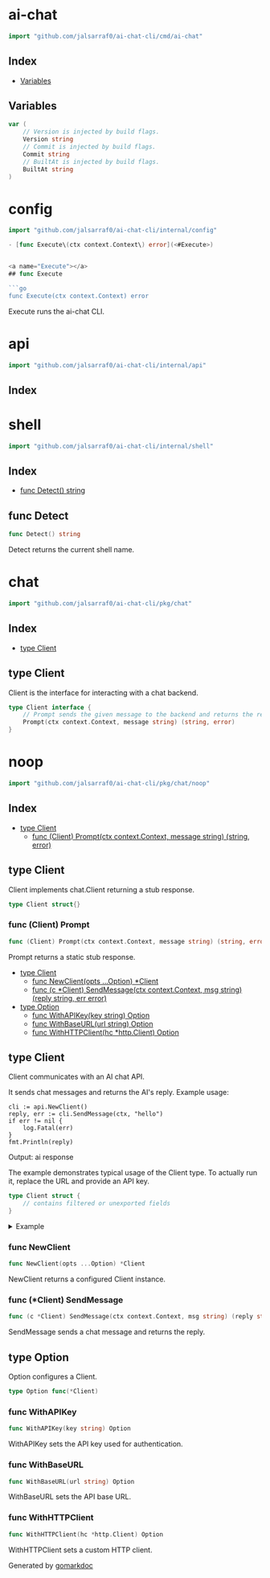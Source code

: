 <!-- Code generated by gomarkdoc. DO NOT EDIT -->

# ai\-chat

```go
import "github.com/jalsarraf0/ai-chat-cli/cmd/ai-chat"
```

## Index


- [Variables](<#variables>)


## Variables

<a name="Version"></a>

```go
var (
    // Version is injected by build flags.
    Version string
    // Commit is injected by build flags.
    Commit string
    // BuiltAt is injected by build flags.
    BuiltAt string
)
```

# config

```go
import "github.com/jalsarraf0/ai-chat-cli/internal/config"

- [func Execute\(ctx context.Context\) error](<#Execute>)


<a name="Execute"></a>
## func Execute

```go
func Execute(ctx context.Context) error
```

Execute runs the ai\-chat CLI.

# api

```go
import "github.com/jalsarraf0/ai-chat-cli/internal/api"

```

## Index




# shell

```go
import "github.com/jalsarraf0/ai-chat-cli/internal/shell"
```

## Index

- [func Detect\(\) string](<#Detect>)


<a name="Detect"></a>
## func Detect

```go
func Detect() string
```

Detect returns the current shell name.

# chat

```go
import "github.com/jalsarraf0/ai-chat-cli/pkg/chat"
```

## Index

- [type Client](<#Client>)


<a name="Client"></a>
## type Client

Client is the interface for interacting with a chat backend.

```go
type Client interface {
    // Prompt sends the given message to the backend and returns the response.
    Prompt(ctx context.Context, message string) (string, error)
}
```

# noop

```go
import "github.com/jalsarraf0/ai-chat-cli/pkg/chat/noop"
```

## Index

- [type Client](<#Client>)
  - [func \(Client\) Prompt\(ctx context.Context, message string\) \(string, error\)](<#Client.Prompt>)


<a name="Client"></a>
## type Client

Client implements chat.Client returning a stub response.

```go
type Client struct{}
```

<a name="Client.Prompt"></a>
### func \(Client\) Prompt

```go
func (Client) Prompt(ctx context.Context, message string) (string, error)
```

Prompt returns a static stub response.

- [type Client](<#Client>)
  - [func NewClient\(opts ...Option\) \*Client](<#NewClient>)
  - [func \(c \*Client\) SendMessage\(ctx context.Context, msg string\) \(reply string, err error\)](<#Client.SendMessage>)
- [type Option](<#Option>)
  - [func WithAPIKey\(key string\) Option](<#WithAPIKey>)
  - [func WithBaseURL\(url string\) Option](<#WithBaseURL>)
  - [func WithHTTPClient\(hc \*http.Client\) Option](<#WithHTTPClient>)


<a name="Client"></a>
## type Client

Client communicates with an AI chat API.

It sends chat messages and returns the AI's reply. Example usage:

```
cli := api.NewClient()
reply, err := cli.SendMessage(ctx, "hello")
if err != nil {
    log.Fatal(err)
}
fmt.Println(reply)
```

Output: ai response

The example demonstrates typical usage of the Client type. To actually run it, replace the URL and provide an API key.

```go
type Client struct {
    // contains filtered or unexported fields
}
```

<details><summary>Example</summary>
<p>



```go
cli := NewClient()
_ = cli
fmt.Println("ai response")
// Output:
// ai response
```

#### Output

```
ai response
```

</p>
</details>

<a name="NewClient"></a>
### func NewClient

```go
func NewClient(opts ...Option) *Client
```

NewClient returns a configured Client instance.

<a name="Client.SendMessage"></a>
### func \(\*Client\) SendMessage

```go
func (c *Client) SendMessage(ctx context.Context, msg string) (reply string, err error)
```

SendMessage sends a chat message and returns the reply.

<a name="Option"></a>
## type Option

Option configures a Client.

```go
type Option func(*Client)
```

<a name="WithAPIKey"></a>
### func WithAPIKey

```go
func WithAPIKey(key string) Option
```

WithAPIKey sets the API key used for authentication.

<a name="WithBaseURL"></a>
### func WithBaseURL

```go
func WithBaseURL(url string) Option
```

WithBaseURL sets the API base URL.

<a name="WithHTTPClient"></a>
### func WithHTTPClient

```go
func WithHTTPClient(hc *http.Client) Option
```

WithHTTPClient sets a custom HTTP client.


Generated by [gomarkdoc](<https://github.com/princjef/gomarkdoc>)
